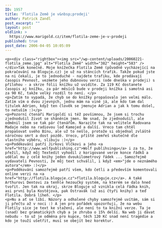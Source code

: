 ```yaml
---
ID: 1957
title: 'Flotila Země je v&nbsp;prodeji'
author: Patrick Zandl
post_excerpt: ""
layout: post
oldlink: >
  https://www.marigold.cz/item/flotila-zeme-je-v-prodeji
published: true
post_date: 2006-04-05 10:05:09
---
```

	<p><div class="rightbox"><img src="/wp-content/uploads/20060221-flotila_zeme.jpg" alt="Flotila Země" width="382" height="583" /></div>Tak konečně. Moje knížečka Flotila Země (původně vycházející na pokračování na Bloguje.cz) je už na stáncích trafik. Takže pokud jste na ni čekali, je to jednoduché - najdete trafiku, kde prodávají časopis Pevnost, vezmete jeho dubnovou verzi (ode dneška v prodeji) s přílohou - a skrze fólii knížku už uvidíte. Za 119 Kč dostanete časopis aj knížku, za pár měsíců bude v prodeji knížka i samotná asi za 90 Kč, takže velký rozdíl to není. </p>
	<p>Zatím to vypadá, že chyb se do knížky propašovalo jen velmi málo. Zatím vím o dvou zjevných, jednu mám na vině já, ale kdo tam dal titulek Adrien, když ten člověk se jmenuje Adrian a jak k tomu došel, to netuším :)</p>
	<p>Pozorní čtenáři Marigoldí si též povšimnou, že jsem si trochu zjednodušil život se sháněním jmen. Ne snad, že zjednodušil, ale odměnil jsem se tak pár čtenářům. Narazíte tak na velitele Radovana Madaje nebo na radiovou loď Kamojed a další. Vreco tam chtěl propašovat svého Bínu, ale už to nešlo, protože si objednal zvláště náročnou smrt a dost pozdě. Vreco, příště zemřeš skutečně dle vlastního výběru, slibuju :)</p>
	<p>Poděkování patří Jirkovi Vlčkovi a jeho <a href="http://www.wolfpublishing.cz">Wolf publihsingu</a> i za to, že přežil, když můj Textedit vyhodil z korigované verze konce řádků a udělal mu z celé knihy jeden dvoukilometrový řádek ... Samozřejmě vydavateli Pevnosti, že můj text schválil, i když <em>"jde o neznámého autora"</em> :)</p>
	<p>Poděkování samozřejmě patří všem, kdo četli a především komentovali online verzi na <a href="http://flotila.bloguje.cz">flotila.bloguje.cz</a>. A také Arthurovi Dentovi za tenhle hezoučký systém, na kterém se dalo hned tvořit. Jen tak na okraj, skrze Bloguje už vznikla celá řádka knih, asi první byla Kostějova, pak Ostravák (už asi čtyři knihy) a teď Flotila. Dobrá líheň. </p>
	<p>Nu a ať se líbí. Názory a odhalené chyby samozřejmě uvítám, sám si ji přečtu až v noci :) A jen pro pořádek upozorňuji, že na webu Flotily sice je text ke stažení, ale není to ta knižní verze. Ta je (snad) bez gramatických chyb a je zhruba o 15% delší. Na web ji dávat nebudu - to už je odměna pro kupce, těch 120 Kč snad není tragédie a kdo je touží ušetřit, musí se obejít bez korektur.
</p>